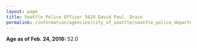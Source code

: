 ```yaml
---
layout: page
title: Seattle Police Officer 5619 David Paul. Drain
permalink: /information/agencies/city_of_seattle/seattle_police_department/copbook/5619/
---
```


**Age as of Feb. 24, 2016:** 52.0
